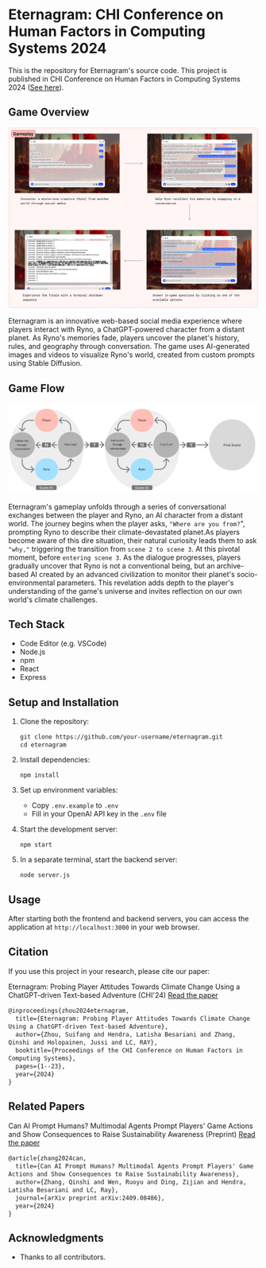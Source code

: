 # Eternagram: CHI Conference on Human Factors in Computing Systems 2024

This is the repository for Eternagram's source code. This project is published in CHI Conference on Human Factors in Computing Systems 2024 ([See here](https://dl.acm.org/doi/10.1145/3613904.3642850)).

## Game Overview

![Gameplay Overview](./image/gameplay.png)

Eternagram is an innovative web-based social media experience where players interact with Ryno, a ChatGPT-powered character from a distant planet. As Ryno's memories fade, players uncover the planet's history, rules, and geography through conversation. The game uses AI-generated images and videos to visualize Ryno's world, created from custom prompts using Stable Diffusion.

## Game Flow

![Gameloop](./image/gameloop.png) 


Eternagram's gameplay unfolds through a series of conversational exchanges between the player and Ryno, an AI character from a distant world. The journey begins when the player asks, ```"Where are you from?```", prompting Ryno to describe their climate-devastated planet.As players become aware of this dire situation, their natural curiosity leads them to ask ```"why,"``` triggering the transition from ```scene 2 to scene 3```. At this pivotal moment, before ```entering scene 3```. As the dialogue progresses, players gradually uncover that Ryno is not a conventional being, but an archive-based AI created by an advanced civilization to monitor their planet's socio-environmental parameters. This revelation adds depth to the player's understanding of the game's universe and invites reflection on our own world's climate challenges.


## Tech Stack

- Code Editor (e.g. VSCode)
- Node.js
- npm
- React
- Express

## Setup and Installation

1. Clone the repository:
   ```
   git clone https://github.com/your-username/eternagram.git
   cd eternagram
   ```

2. Install dependencies:
   ```
   npm install
   ```

3. Set up environment variables:
   - Copy `.env.example` to `.env`
   - Fill in your OpenAI API key in the `.env` file

4. Start the development server:
   ```
   npm start
   ```

5. In a separate terminal, start the backend server:
   ```
   node server.js
   ```

## Usage

After starting both the frontend and backend servers, you can access the application at `http://localhost:3000` in your web browser.


## Citation

If you use this project in your research, please cite our paper:

Eternagram: Probing Player Attitudes Towards Climate Change Using a ChatGPT-driven Text-based Adventure (CHI'24) [Read the paper](https://dl.acm.org/doi/pdf/10.1145/3613904.3642850)

```
@inproceedings{zhou2024eternagram,
  title={Eternagram: Probing Player Attitudes Towards Climate Change Using a ChatGPT-driven Text-based Adventure},
  author={Zhou, Suifang and Hendra, Latisha Besariani and Zhang, Qinshi and Holopainen, Jussi and LC, RAY},
  booktitle={Proceedings of the CHI Conference on Human Factors in Computing Systems},
  pages={1--23},
  year={2024}
}
```

## Related Papers

Can AI Prompt Humans? Multimodal Agents Prompt Players' Game Actions and Show Consequences to Raise Sustainability Awareness (Preprint) [Read the paper](https://arxiv.org/abs/2409.08486)

```
@article{zhang2024can,
  title={Can AI Prompt Humans? Multimodal Agents Prompt Players' Game Actions and Show Consequences to Raise Sustainability Awareness},
  author={Zhang, Qinshi and Wen, Ruoyu and Ding, Zijian and Hendra, Latisha Besariani and LC, Ray},
  journal={arXiv preprint arXiv:2409.08486},
  year={2024}
}
```


## Acknowledgments

- Thanks to all contributors. 
